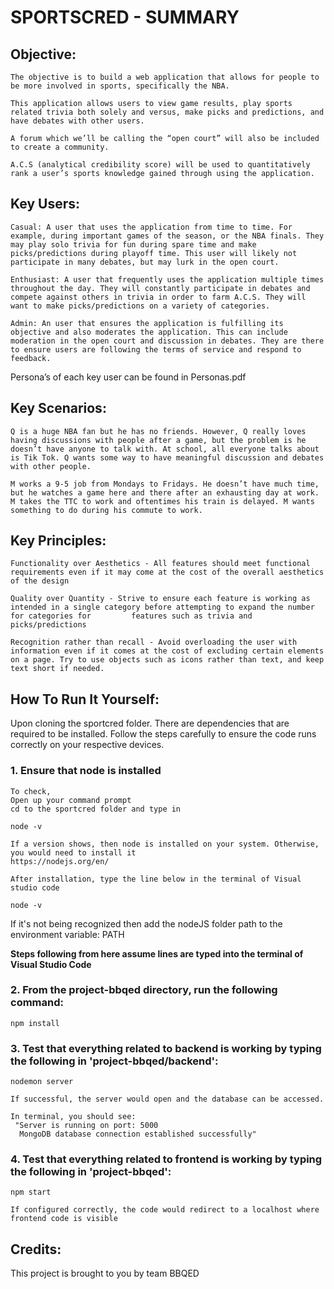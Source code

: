 # SPORTSCRED - SUMMARY

## Objective:
    The objective is to build a web application that allows for people to be more involved in sports, specifically the NBA.
    
    This application allows users to view game results, play sports related trivia both solely and versus, make picks and predictions, and have debates with other users. 
    
    A forum which we’ll be calling the “open court” will also be included to create a community. 
    
    A.C.S (analytical credibility score) will be used to quantitatively rank a user’s sports knowledge gained through using the application.

## Key Users:

    Casual: A user that uses the application from time to time. For example, during important games of the season, or the NBA finals. They may play solo trivia for fun during spare time and make picks/predictions during playoff time. This user will likely not participate in many debates, but may lurk in the open court.

    Enthusiast: A user that frequently uses the application multiple times throughout the day. They will constantly participate in debates and compete against others in trivia in order to farm A.C.S. They will want to make picks/predictions on a variety of categories.

    Admin: An user that ensures the application is fulfilling its objective and also moderates the application. This can include moderation in the open court and discussion in debates. They are there to ensure users are following the terms of service and respond to feedback.

Persona’s of each key user can be found in Personas.pdf

## Key Scenarios:

    Q is a huge NBA fan but he has no friends. However, Q really loves having discussions with people after a game, but the problem is he doesn’t have anyone to talk with. At school, all everyone talks about is Tik Tok. Q wants some way to have meaningful discussion and debates with other people.
    
    M works a 9-5 job from Mondays to Fridays. He doesn’t have much time, but he watches a game here and there after an exhausting day at work. M takes the TTC to work and oftentimes his train is delayed. M wants something to do during his commute to work.

## Key Principles:

    Functionality over Aesthetics - All features should meet functional requirements even if it may come at the cost of the overall aesthetics of the design
    
    Quality over Quantity - Strive to ensure each feature is working as intended in a single category before attempting to expand the number for categories for         features such as trivia and picks/predictions
    
    Recognition rather than recall - Avoid overloading the user with information even if it comes at the cost of excluding certain elements on a page. Try to use objects such as icons rather than text, and keep text short if needed.


## How To Run It Yourself:

Upon cloning the sportcred folder.
There are dependencies that are required to be installed.
Follow the steps carefully to ensure the code runs correctly on your respective devices.

### 1. Ensure that node is installed
    
    To check,
    Open up your command prompt
    cd to the sportcred folder and type in
    
    node -v

    If a version shows, then node is installed on your system. Otherwise, you would need to install it 
    https://nodejs.org/en/

    After installation, type the line below in the terminal of Visual studio code

    node -v 

If it's not being recognized then add the nodeJS folder path to the environment variable: PATH

**Steps following from here assume lines are typed into the terminal of Visual Studio Code**

### 2. From the project-bbqed directory, run the following command:
    
    npm install

### 3. Test that everything related to backend is working by typing the following in 'project-bbqed/backend':
    
    nodemon server
     
    If successful, the server would open and the database can be accessed. 
    
    In terminal, you should see:
     "Server is running on port: 5000
      MongoDB database connection established successfully"
      
### 4. Test that everything related to frontend is working by typing the following in 'project-bbqed':
    
    npm start 
     
    If configured correctly, the code would redirect to a localhost where frontend code is visible

## Credits:
This project is brought to you by team BBQED

